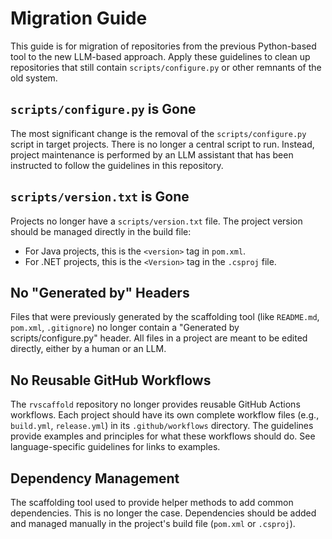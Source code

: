 # Migration Guide

This guide is for migration of repositories from the previous Python-based tool to the new LLM-based approach. Apply these guidelines to clean up repositories that still contain `scripts/configure.py` or other remnants of the old system.

## `scripts/configure.py` is Gone

The most significant change is the removal of the `scripts/configure.py` script in target projects. There is no longer a central script to run. Instead, project maintenance is performed by an LLM assistant that has been instructed to follow the guidelines in this repository.

## `scripts/version.txt` is Gone

Projects no longer have a `scripts/version.txt` file. The project version should be managed directly in the build file:

-   For Java projects, this is the `<version>` tag in `pom.xml`.
-   For .NET projects, this is the `<Version>` tag in the `.csproj` file.

## No "Generated by" Headers

Files that were previously generated by the scaffolding tool (like `README.md`, `pom.xml`, `.gitignore`) no longer contain a "Generated by scripts/configure.py" header. All files in a project are meant to be edited directly, either by a human or an LLM.

## No Reusable GitHub Workflows

The `rvscaffold` repository no longer provides reusable GitHub Actions workflows. Each project should have its own complete workflow files (e.g., `build.yml`, `release.yml`) in its `.github/workflows` directory. The guidelines provide examples and principles for what these workflows should do. See language-specific guidelines for links to examples.

## Dependency Management

The scaffolding tool used to provide helper methods to add common dependencies. This is no longer the case. Dependencies should be added and managed manually in the project's build file (`pom.xml` or `.csproj`).
